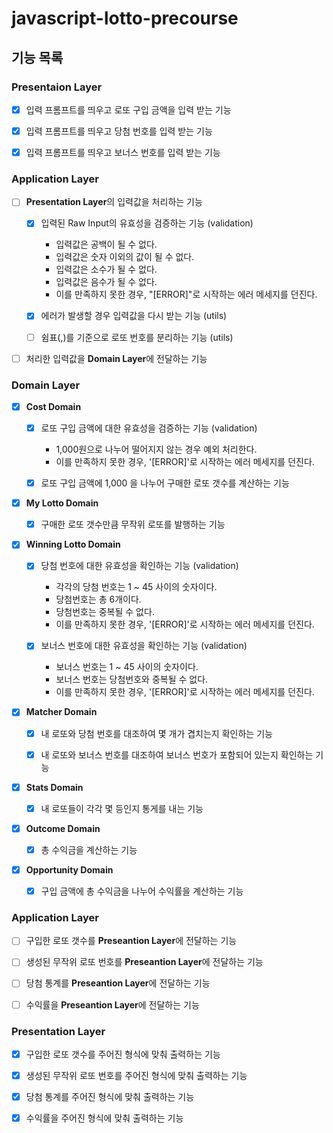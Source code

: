 # javascript-lotto-precourse

## 기능 목록

### Presentaion Layer

- [x] 입력 프롬프트를 띄우고 로또 구입 금액을 입력 받는 기능

- [x] 입력 프롬프트를 띄우고 당첨 번호를 입력 받는 기능

- [x] 입력 프롬프트를 띄우고 보너스 번호를 입력 받는 기능


### Application Layer

- [ ] **Presentation Layer**의 입력값을 처리하는 기능 

  * [x] 입력된 Raw Input의 유효성을 검증하는 기능 (validation)
    + 입력값은 공백이 될 수 없다.
    + 입력값은 숫자 이외의 값이 될 수 없다.
    + 입력값은 소수가 될 수 없다.
    + 입력값은 음수가 될 수 없다.
    + 이를 만족하지 못한 경우, "[ERROR]"로 시작하는 에러 메세지를 던진다.
  
  * [x] 에러가 발생할 경우 입력값을 다시 받는 기능 (utils)

  * [ ] 쉼표(,)를 기준으로 로또 번호를 분리하는 기능 (utils)

- [ ] 처리한 입력값을 **Domain Layer**에 전달하는 기능

### Domain Layer

- [x] **Cost Domain**

  * [x] 로또 구입 금액에 대한 유효성을 검증하는 기능 (validation)
    +  1,000원으로 나누어 떨어지지 않는 경우 예외 처리한다.
    +  이를 만족하지 못한 경우, '[ERROR]'로 시작하는 에러 메세지를 던진다. 
  
  * [x] 로또 구입 금액에 1,000 을 나누어 구매한 로또 갯수를 계산하는 기능

- [x] **My Lotto Domain**

  * [x] 구매한 로또 갯수만큼 무작위 로또를 발행하는 기능

- [x] **Winning Lotto Domain** 

  * [x] 당첨 번호에 대한 유효성을 확인하는 기능 (validation)
    - 각각의 당첨 번호는 1 ~ 45 사이의 숫자이다.
    - 당첨번호는 총 6개이다.
    - 당첨번호는 중복될 수 없다.
    - 이를 만족하지 못한 경우, '[ERROR]'로 시작하는 에러 메세지를 던진다.

  * [x] 보너스 번호에 대한 유효성을 확인하는 기능 (validation)
    - 보너스 번호는 1 ~ 45 사이의 숫자이다.
    - 보너스 번호는 당첨번호와 중복될 수 없다.
    - 이를 만족하지 못한 경우, '[ERROR]'로 시작하는 에러 메세지를 던진다.

- [x] **Matcher Domain**

  * [x] 내 로또와 당첨 번호를 대조하여 몇 개가 겹치는지 확인하는 기능

  * [x] 내 로또와 보너스 번호를 대조하여 보너스 번호가 포함되어 있는지 확인하는 기능

- [x] **Stats Domain**

  * [x] 내 로또들이 각각 몇 등인지 통게를 내는 기능

- [x] **Outcome Domain**

  * [x] 총 수익금을 계산하는 기능

- [x] **Opportunity Domain**

  * [x] 구입 금액에 총 수익금을 나누어 수익률을 계산하는 기능

### Application Layer

- [ ] 구입한 로또 갯수를 **Preseantion Layer**에 전달하는 기능
 
- [ ] 생성된 무작위 로또 번호를 **Preseantion Layer**에 전달하는 기능

- [ ] 당첨 통계를 **Preseantion Layer**에 전달하는 기능

- [ ] 수익률을 **Preseantion Layer**에 전달하는 기능

### Presentation Layer

- [x] 구입한 로또 갯수를 주어진 형식에 맞춰 출력하는 기능

- [x] 생성된 무작위 로또 번호를 주어진 형식에 맞춰 출력하는 기능

- [x] 당첨 통계를 주어진 형식에 맞춰 출력하는 기능

- [x] 수익률을 주어진 형식에 맞춰 출력하는 기능
